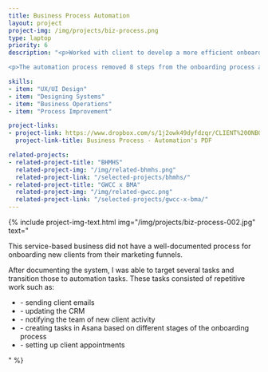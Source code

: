 ```yaml
---
title: Business Process Automation
layout: project
project-img: /img/projects/biz-process.png
type: laptop
priority: 6
description: "<p>Worked with client to develop a more efficient onboarding system for their business that includes automation via API integration.</p>

<p>The automation process removed 8 steps from the onboarding process and we were able to replace the need for an employee with our new system.</p>"

skills:
- item: "UX/UI Design"
- item: "Designing Systems"
- item: "Business Operations"
- item: "Process Improvement"

project-links:
- project-link: https://www.dropbox.com/s/1j2owk49dyfdzqr/CLIENT%20ONBOARDING%20SYSTEM.pdf?dl=0
  project-link-title: Business Process - Automation's PDF

related-projects:
- related-project-title: "BHMHS"
  related-project-img: "/img/related-bhmhs.png"
  related-project-link: "/selected-projects/bhmhs/"
- related-project-title: "GWCC x BMA"
  related-project-img: "/img/related-gwcc.png"
  related-project-link: "/selected-projects/gwcc-x-bma/"
---
```


{% include project-img-text.html img="/img/projects/biz-process-002.jpg" text="<p>This service-based business did not have a well-documented process for onboarding new clients from their marketing funnels.</p>

<p>After documenting the system, I was able to target several tasks and transition those to automation tasks.  These tasks consisted of repetitive work such as:</p>

<ul>
<li>- sending client emails</li>
<li>- updating the CRM</li>
<li>- notifying the team of new client activity</li>
<li>- creating tasks in Asana based on different stages of the onboarding process</li>
<li>- setting up client appointments</li></ul>" %}

